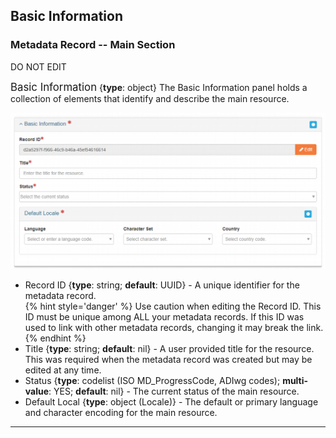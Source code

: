 ## Basic Information
### Metadata Record -- Main Section
DO NOT EDIT

<span class="md-panel" style="font-size: larger">Basic Information</span> <i class="fa fa-asterisk required" title="Required"> </i> {**type**: object} The <span class="md-panel">Basic Information</span> panel holds a collection of elements that identify and describe the main resource.

![Basic Information Panel](/assets/reference/edit-objects/basic-info-main.png)

* <span class="md-element">Record ID</span> <i class="fa fa-asterisk required" title="Required"></i> {**type**: string; **default**: UUID} - A unique identifier for the metadata record.  
{% hint style='danger' %}
  Use caution when editing the <span class="md-element">Record ID</span>.  This ID must be unique among ALL your metadata records.  If this ID was used to link with other metadata records, changing it may break the link.
{% endhint %}
* <span class="md-element">Title</span> <i class="fa fa-asterisk required" title="Required"> </i> {**type**: string; **default**: nil} - A user provided title for the resource.  This was required when the metadata record was created but may be edited at any time.
* <span class="md-element">Status</span> <i class="fa fa-asterisk required" title="Required"> </i> {**type**: codelist (ISO MD_ProgressCode, ADIwg codes); **multi-value**: YES; **default**: nil} - The current status of the main resource.
* <span class="md-element">Default Local</span> <i class="fa fa-asterisk required" title="Required"> </i> {**type**: object (<span class="md-panel">Locale</span>)} - The default or primary language and character encoding for the main resource. 
---
